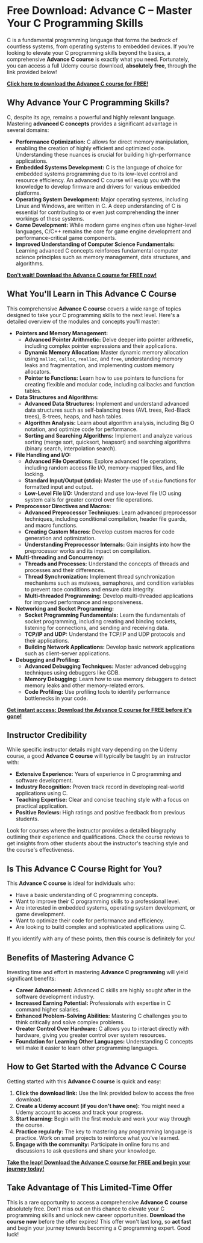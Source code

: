 # Free Download: Advance C – Master Your C Programming Skills

C is a fundamental programming language that forms the bedrock of countless systems, from operating systems to embedded devices. If you're looking to elevate your C programming skills beyond the basics, a comprehensive **Advance C course** is exactly what you need. Fortunately, you can access a full Udemy course download, **absolutely free**, through the link provided below!

[**Click here to download the Advance C course for FREE!**](https://udemywork.com/advance-c)

## Why Advance Your C Programming Skills?

C, despite its age, remains a powerful and highly relevant language. Mastering **advanced C concepts** provides a significant advantage in several domains:

*   **Performance Optimization:** C allows for direct memory manipulation, enabling the creation of highly efficient and optimized code. Understanding these nuances is crucial for building high-performance applications.
*   **Embedded Systems Development:** C is the language of choice for embedded systems programming due to its low-level control and resource efficiency. An advanced C course will equip you with the knowledge to develop firmware and drivers for various embedded platforms.
*   **Operating System Development:** Major operating systems, including Linux and Windows, are written in C. A deep understanding of C is essential for contributing to or even just comprehending the inner workings of these systems.
*   **Game Development:** While modern game engines often use higher-level languages, C/C++ remains the core for game engine development and performance-critical game components.
*   **Improved Understanding of Computer Science Fundamentals:** Learning advanced C concepts reinforces fundamental computer science principles such as memory management, data structures, and algorithms.

[**Don't wait! Download the Advance C course for FREE now!**](https://udemywork.com/advance-c)

## What You'll Learn in This Advance C Course

This comprehensive **Advance C course** covers a wide range of topics designed to take your C programming skills to the next level. Here's a detailed overview of the modules and concepts you'll master:

*   **Pointers and Memory Management:**
    *   **Advanced Pointer Arithmetic:** Delve deeper into pointer arithmetic, including complex pointer expressions and their applications.
    *   **Dynamic Memory Allocation:** Master dynamic memory allocation using `malloc`, `calloc`, `realloc`, and `free`, understanding memory leaks and fragmentation, and implementing custom memory allocators.
    *   **Pointer to Functions:** Learn how to use pointers to functions for creating flexible and modular code, including callbacks and function tables.
*   **Data Structures and Algorithms:**
    *   **Advanced Data Structures:** Implement and understand advanced data structures such as self-balancing trees (AVL trees, Red-Black trees), B-trees, heaps, and hash tables.
    *   **Algorithm Analysis:** Learn about algorithm analysis, including Big O notation, and optimize code for performance.
    *   **Sorting and Searching Algorithms:** Implement and analyze various sorting (merge sort, quicksort, heapsort) and searching algorithms (binary search, interpolation search).
*   **File Handling and I/O:**
    *   **Advanced File Operations:** Explore advanced file operations, including random access file I/O, memory-mapped files, and file locking.
    *   **Standard Input/Output (stdio):** Master the use of `stdio` functions for formatted input and output.
    *   **Low-Level File I/O:** Understand and use low-level file I/O using system calls for greater control over file operations.
*   **Preprocessor Directives and Macros:**
    *   **Advanced Preprocessor Techniques:** Learn advanced preprocessor techniques, including conditional compilation, header file guards, and macro functions.
    *   **Creating Custom Macros:** Develop custom macros for code generation and optimization.
    *   **Understanding Preprocessor Internals:** Gain insights into how the preprocessor works and its impact on compilation.
*   **Multi-threading and Concurrency:**
    *   **Threads and Processes:** Understand the concepts of threads and processes and their differences.
    *   **Thread Synchronization:** Implement thread synchronization mechanisms such as mutexes, semaphores, and condition variables to prevent race conditions and ensure data integrity.
    *   **Multi-threaded Programming:** Develop multi-threaded applications for improved performance and responsiveness.
*   **Networking and Socket Programming:**
    *   **Socket Programming Fundamentals:** Learn the fundamentals of socket programming, including creating and binding sockets, listening for connections, and sending and receiving data.
    *   **TCP/IP and UDP:** Understand the TCP/IP and UDP protocols and their applications.
    *   **Building Network Applications:** Develop basic network applications such as client-server applications.
*   **Debugging and Profiling:**
    *   **Advanced Debugging Techniques:** Master advanced debugging techniques using debuggers like GDB.
    *   **Memory Debugging:** Learn how to use memory debuggers to detect memory leaks and other memory-related errors.
    *   **Code Profiling:** Use profiling tools to identify performance bottlenecks in your code.

[**Get instant access: Download the Advance C course for FREE before it's gone!**](https://udemywork.com/advance-c)

## Instructor Credibility

While specific instructor details might vary depending on the Udemy course, a good **Advance C course** will typically be taught by an instructor with:

*   **Extensive Experience:** Years of experience in C programming and software development.
*   **Industry Recognition:** Proven track record in developing real-world applications using C.
*   **Teaching Expertise:** Clear and concise teaching style with a focus on practical application.
*   **Positive Reviews:** High ratings and positive feedback from previous students.

Look for courses where the instructor provides a detailed biography outlining their experience and qualifications. Check the course reviews to get insights from other students about the instructor's teaching style and the course's effectiveness.

## Is This Advance C Course Right for You?

This **Advance C course** is ideal for individuals who:

*   Have a basic understanding of C programming concepts.
*   Want to improve their C programming skills to a professional level.
*   Are interested in embedded systems, operating system development, or game development.
*   Want to optimize their code for performance and efficiency.
*   Are looking to build complex and sophisticated applications using C.

If you identify with any of these points, then this course is definitely for you!

## Benefits of Mastering Advance C

Investing time and effort in mastering **Advance C programming** will yield significant benefits:

*   **Career Advancement:** Advanced C skills are highly sought after in the software development industry.
*   **Increased Earning Potential:** Professionals with expertise in C command higher salaries.
*   **Enhanced Problem-Solving Abilities:** Mastering C challenges you to think critically and solve complex problems.
*   **Greater Control Over Hardware:** C allows you to interact directly with hardware, giving you greater control over system resources.
*   **Foundation for Learning Other Languages:** Understanding C concepts will make it easier to learn other programming languages.

## How to Get Started with the Advance C Course

Getting started with this **Advance C course** is quick and easy:

1.  **Click the download link:** Use the link provided below to access the free download.
2.  **Create a Udemy account (if you don't have one):** You might need a Udemy account to access and track your progress.
3.  **Start learning:** Begin with the first module and work your way through the course.
4.  **Practice regularly:** The key to mastering any programming language is practice. Work on small projects to reinforce what you've learned.
5.  **Engage with the community:** Participate in online forums and discussions to ask questions and share your knowledge.

[**Take the leap! Download the Advance C course for FREE and begin your journey today!**](https://udemywork.com/advance-c)

## Take Advantage of This Limited-Time Offer

This is a rare opportunity to access a comprehensive **Advance C course** absolutely free. Don't miss out on this chance to elevate your C programming skills and unlock new career opportunities. **Download the course now** before the offer expires! This offer won't last long, so **act fast** and begin your journey towards becoming a C programming expert. Good luck!
